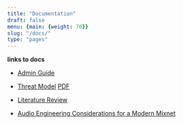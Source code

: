 ```yaml
---
title: "Documentation"
draft: false
menu: {main: {weight: 70}}
slug: "/docs/"
type: "pages"
---
```



**links to docs**

* <A HREF="/pages/admin_guide">Admin Guide</A>

* <A HREF="pages/threat_model/">Threat Model</A> <A HREF="/research/Threat_Model_Doc.pdf">PDF</A>

* <A HREF="/research/Literature_overview__website_version.pdf">Literature Review</A>

* <A HREF="/research/Audio_Engineering_Considerations_for_a_Modern_Mixnet.pdf">Audio Engineering Considerations for a Modern Mixnet</A>

